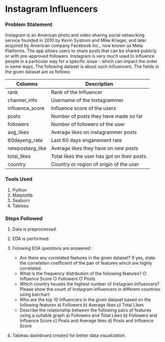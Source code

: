 # Instagram Influencers

### Problem Statement

Instagram is an American photo and video sharing social networking service founded in 2010 by
Kevin Systrom and Mike Krieger, and later acquired by American company Facebook Inc., now
known as Meta Platforms. The app allows users to share posts that can be shared publicly or
with pre-approved followers.
Instagram is very much used to influence people in a particular way for a specific issue - which
can impact the order in some ways. The following dataset is about such influencers. The fields
in the given dataset are as follows:

| Columns         | Description                                  |
| --------------- | -------------------------------------------- |
| rank            | Rank of the Influencer                       |
| channel_info    | Username of the Instagrammer                 |
| influence_score | Influence score of the users                 |
| posts           | Number of posts they have made so far        |
| followers       | Number of followers of the user              |
| avg_likes       | Average likes on instagrammer posts          |
| 60dayeng_rate   | Last 60 days enganement rate                 |
| newpostavg_like | Average likes they have on new posts         |
| total_likes     | Total likes the user has got on their posts. |
| country         | Country or region of origin of the user      |

### Tools Used

1. Python
2. Matplotlib
3. Seaborn
4. Tableau

### Steps Followed

1. Data is preprocessed.
2. EDA is performed.
3. Folowing EDA questions are answered :

   - Are there any correlated features in the given dataset? If yes, state the correlation
     coefficient of the pair of features which are highly correlated.
   - What is the frequency distribution of the following features?
     ○ Influence Score
     ○ Followers
     ○ Posts
   - Which country houses the highest number of Instagram Influencers? Please show the
     count of Instagram influencers in different countries using barchart.
   - Who are the top 10 influencers in the given dataset based on the following features
     a) Followers
     b) Average likes
     c) Total Likes
   - Describe the relationship between the following pairs of features using a suitable graph
     a) Followers and Total Likes
     b) Followers and Influence Score
     c) Posts and Average likes
     d) Posts and Influence Score
4. Tableau dashboard created for better data visualization.
